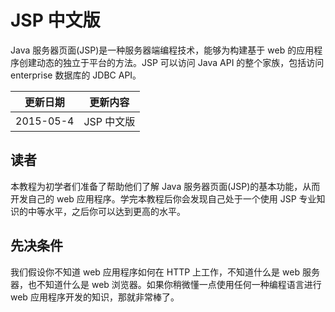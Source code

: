 #  JSP 中文版

Java 服务器页面(JSP)是一种服务器端编程技术，能够为构建基于 web 的应用程序创建动态的独立于平台的方法。JSP 可以访问 Java API 的整个家族，包括访问 enterprise 数据库的 JDBC API。


|更新日期    |更新内容
|----------|--------------------
|2015-05-4|JSP 中文版


## 读者

本教程为初学者们准备了帮助他们了解 Java 服务器页面(JSP)的基本功能，从而开发自己的 web 应用程序。学完本教程后你会发现自己处于一个使用 JSP 专业知识的中等水平，之后你可以达到更高的水平。

## 先决条件

我们假设你不知道 web 应用程序如何在 HTTP 上工作，不知道什么是 web 服务器，也不知道什么是 web 浏览器。如果你稍微懂一点使用任何一种编程语言进行 web 应用程序开发的知识，那就非常棒了。
